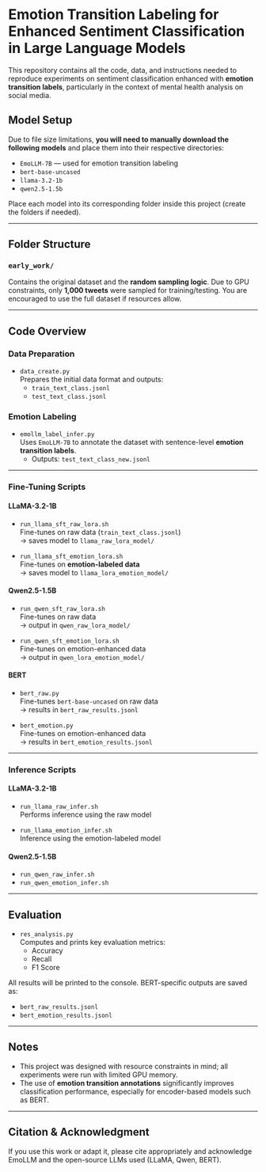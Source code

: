 # Emotion Transition Labeling for Enhanced Sentiment Classification in Large Language Models

This repository contains all the code, data, and instructions needed to reproduce experiments on sentiment classification enhanced with **emotion transition labels**, particularly in the context of mental health analysis on social media.

## Model Setup

Due to file size limitations, **you will need to manually download the following models** and place them into their respective directories:

- `EmoLLM-7B` — used for emotion transition labeling
- `bert-base-uncased`
- `llama-3.2-1b`
- `qwen2.5-1.5b`

Place each model into its corresponding folder inside this project (create the folders if needed).

---

## Folder Structure

### `early_work/`
Contains the original dataset and the **random sampling logic**. Due to GPU constraints, only **1,000 tweets** were sampled for training/testing. You are encouraged to use the full dataset if resources allow.

---

## Code Overview

### Data Preparation

- `data_create.py`  
  Prepares the initial data format and outputs:
  - `train_text_class.jsonl`
  - `test_text_class.jsonl`

### Emotion Labeling

- `emollm_label_infer.py`  
  Uses `EmoLLM-7B` to annotate the dataset with sentence-level **emotion transition labels**.  
  - Outputs: `test_text_class_new.jsonl`

---

### Fine-Tuning Scripts

#### LLaMA-3.2-1B

- `run_llama_sft_raw_lora.sh`  
  Fine-tunes on raw data (`train_text_class.jsonl`)  
  → saves model to `llama_raw_lora_model/`

- `run_llama_sft_emotion_lora.sh`  
  Fine-tunes on **emotion-labeled data**  
  → saves model to `llama_lora_emotion_model/`

#### Qwen2.5-1.5B

- `run_qwen_sft_raw_lora.sh`  
  Fine-tunes on raw data  
  → output in `qwen_raw_lora_model/`

- `run_qwen_sft_emotion_lora.sh`  
  Fine-tunes on emotion-enhanced data  
  → output in `qwen_lora_emotion_model/`

#### BERT

- `bert_raw.py`  
  Fine-tunes `bert-base-uncased` on raw data  
  → results in `bert_raw_results.jsonl`

- `bert_emotion.py`  
  Fine-tunes on emotion-enhanced data  
  → results in `bert_emotion_results.jsonl`

---

### Inference Scripts

#### LLaMA-3.2-1B

- `run_llama_raw_infer.sh`  
  Performs inference using the raw model

- `run_llama_emotion_infer.sh`  
  Inference using the emotion-labeled model

#### Qwen2.5-1.5B

- `run_qwen_raw_infer.sh`  
- `run_qwen_emotion_infer.sh`  

---

## Evaluation

- `res_analysis.py`  
  Computes and prints key evaluation metrics:
  - Accuracy
  - Recall
  - F1 Score

All results will be printed to the console. BERT-specific outputs are saved as:
- `bert_raw_results.jsonl`
- `bert_emotion_results.jsonl`

---

## Notes

- This project was designed with resource constraints in mind; all experiments were run with limited GPU memory.
- The use of **emotion transition annotations** significantly improves classification performance, especially for encoder-based models such as BERT.

---

## Citation & Acknowledgment

If you use this work or adapt it, please cite appropriately and acknowledge EmoLLM and the open-source LLMs used (LLaMA, Qwen, BERT).

